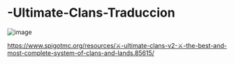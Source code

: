 # -Ultimate-Clans-Traduccion
![image](https://user-images.githubusercontent.com/70446469/115977788-8196a680-a551-11eb-8aef-e9486a453223.png)

https://www.spigotmc.org/resources/⚔-ultimate-clans-v2-⚔-the-best-and-most-complete-system-of-clans-and-lands.85615/
